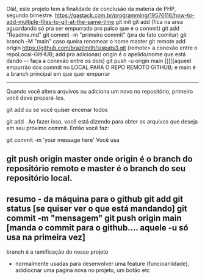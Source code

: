 Olá!, este projeto tem a finalidade de conclusão da materia de PHP, segundo bimestre.
https://qastack.com.br/programming/19576116/how-to-add-multiple-files-to-git-at-the-same-time
git init
git add (fica na area aguardando só pra ser empurrado pro palco que é o commit)
git add "Readme.md"
git commit -m "primeiro commit"    (pra de fato comitar)
git branch  -M "main" caso  queira renomear o nome master
git remote add origin https://github.com/brazilmith/sispats3.git (remote> a conexão entre o repoLocal-GitHUB; add pra adicionar/ origin é o apelido/nome que está dando -- faça a conexão entre os dois)
git push -u origin main [[[[[aqueel empurrão dos commit no LOCAL PARA O REPO REMOTO GITHUB; e main é a branch principal em que quer empurrar

-----------------
Quando você altera arquivos ou adiciona um novo no repositório, primeiro você deve prepará-los.

git add <file>
ou se você quiser encenar todos

git add .
Ao fazer isso, você está dizendo para obter os arquivos que deseja em seu próximo commit. Então você faz:

git commit -m 'your message here'
Você usa

git push origin master
onde origin é o branch do repositório remoto e master é o branch do seu repositório local.
-------------------------

resumo -  da máquina para o github
git add
git status [se quiser ver o que está mandando]
git commit -m "mensagem"
git push origin main [manda o commit para o github.... aquele -u só usa na primeira vez]
-----------------
branch é a ramificação do nosso projeto
 -  normalmente usadas para desenvolver uma feature (funcioanlidade), adidiocnar uma pagina nova no projeto, um botão etc

